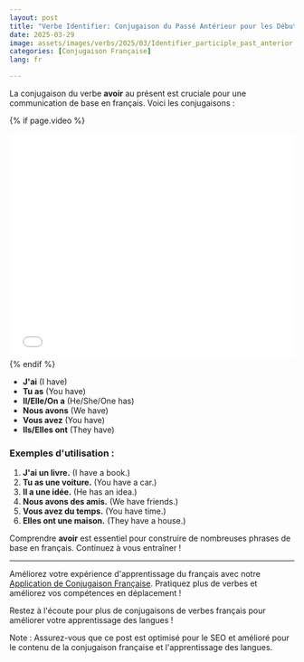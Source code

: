```yaml
---
layout: post
title: "Verbe Identifier: Conjugaison du Passé Antérieur pour les Débutants"
date: 2025-03-29
image: assets/images/verbs/2025/03/Identifier_participle_past_anterior.webp
categories: [Conjugaison Française]
lang: fr 

---
```


La conjugaison du verbe **avoir** au présent est cruciale pour une communication de base en français. Voici les conjugaisons :

<!-- Video Embed Section -->
{% if page.video %}
<div class="video-embed">
  <iframe width="100%" height="400" src="{{ page.video | escape }}" frameborder="0" allowfullscreen></iframe>
</div>
{% endif %}

- **J'ai** (I have)
- **Tu as** (You have)
- **Il/Elle/On a** (He/She/One has)
- **Nous avons** (We have)
- **Vous avez** (You have)
- **Ils/Elles ont** (They have)

### Exemples d'utilisation :

1. **J'ai un livre.** (I have a book.)
2. **Tu as une voiture.** (You have a car.)
3. **Il a une idée.** (He has an idea.)
4. **Nous avons des amis.** (We have friends.)
5. **Vous avez du temps.** (You have time.)
6. **Elles ont une maison.** (They have a house.)

Comprendre **avoir** est essentiel pour construire de nombreuses phrases de base en français. Continuez à vous entraîner !

---

Améliorez votre expérience d'apprentissage du français avec notre [Application de Conjugaison Française]({{site.appStore.url}}). Pratiquez plus de verbes et améliorez vos compétences en déplacement !

Restez à l'écoute pour plus de conjugaisons de verbes français pour améliorer votre apprentissage des langues !

Note : Assurez-vous que ce post est optimisé pour le SEO et amélioré pour le contenu de la conjugaison française et l'apprentissage des langues.